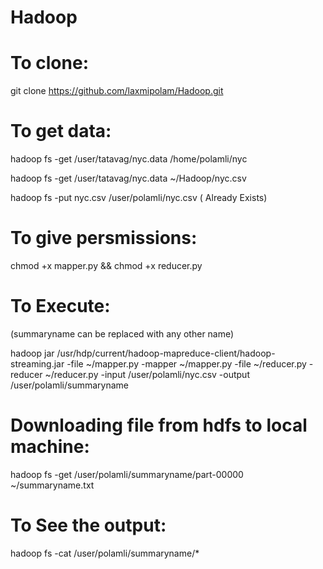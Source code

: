 # Hadoop

# To clone:

git clone https://github.com/laxmipolam/Hadoop.git

# To get data:
hadoop fs -get /user/tatavag/nyc.data /home/polamli/nyc


hadoop fs -get /user/tatavag/nyc.data ~/Hadoop/nyc.csv

hadoop fs -put nyc.csv /user/polamli/nyc.csv ( Already Exists)

# To give persmissions:

chmod +x mapper.py && chmod +x reducer.py

# To Execute:

(summaryname can be replaced with any other name)

hadoop jar /usr/hdp/current/hadoop-mapreduce-client/hadoop-streaming.jar -file ~/mapper.py -mapper ~/mapper.py -file ~/reducer.py -reducer ~/reducer.py -input /user/polamli/nyc.csv -output /user/polamli/summaryname

# Downloading file from hdfs to local machine:

hadoop fs -get /user/polamli/summaryname/part-00000 ~/summaryname.txt

# To See the output:

hadoop fs -cat /user/polamli/summaryname/*
